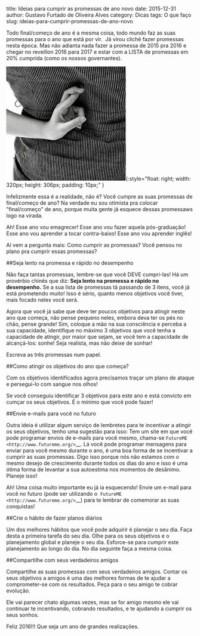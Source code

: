 title: Ideias para cumprir as promessas de ano novo
date: 2015-12-31
author: Gustavo Furtado de Oliveira Alves
category: Dicas
tags: O que faço
slug: ideias-para-cumprir-promessas-de-ano-novo

Todo final/começo de ano é a mesma coisa, todo mundo faz as suas
promessas para o ano que está por vir.  Já virou clichê fazer promessas
nesta época. Mas não adianta nada fazer a promessa de 2015 pra 2016 e
chegar no reveillon 2016 para 2017 e estar com a LISTA de promessas em
20% cumprida (como os nossos governantes).

![Promessa](/images/posts/promessa.png){:style="float: right; width: 320px; height: 306px; padding: 10px;" }

Infelizmente essa é a realidade, não é? Você cumpre as suas promessas de
final/começo de ano? Na verdade eu sou otimista pra colocar
"final/começo" de ano, porque muita gente já esquece dessas promessaws
logo na virada.

Ah! Esse ano vou emagrecer! Esse ano vou fazer aquela pós-graduação!
Esse ano vou aprender a tocar contra-baixo! Esse ano vou aprender
inglês!

Aí vem a pergunta mais: Como cumprir as promessas? Você pensou no plano
pra cumprir essas promessas?

##Seja lento na promessa e rápido no desempenho

Não faça tantas promessas, lembre-se que você DEVE cumpri-las! Há um
provérbio chinês que diz: **Seja lento na promessa e rápido no
desempenho.** Se a sua lista de promessas tá passando de 3 itens, você
já está prometendo muito! Isso é sério, quanto menos objetivos você
tiver, mais focado neles você será.

Agora que você já sabe que deve ter poucos objetivos para atingir neste
ano que começa, não pense pequeno neles, embora deva ter os pés no chão,
pense grande! Sim, coloque a mão na sua consciência e perceba a sua
capacidade, identifique no máximo 3 objetivos que você tenha a
capacidade de atingir, por maior que sejam, se você tem a capacidade de
alcançá-los: sonhe! Seja realista, mas não deixe de sonhar!

Escreva as três promessas num papel.

##Como atingir os objetivos do ano que começa?

Com os objetivos identificados agora precisamos traçar um plano de
ataque e persegui-lo com sangue nos olhos!

Se você conseguiu identificar 3 objetivos para este ano e está convicto
em cumçar os seus objetivos. É o mínimo que você pode fazer!

##Envie e-mails para você no futuro

Outra ideia é utilizar algum serviço de lembretes para te incentivar a
atingir os seus objetivos, tenho uma sugestão para isso: Tem um site em
que você pode programar envios de e-mails para você mesmo, chama-se
`FutureME <http://www.futureme.org/>`\_\_. Lá você pode programar
mensagens para enviar para você mesmo durante o ano, é uma boa forma de
se incentivar a cumprir as suas promessas. Digo isso porque nós não
estamos com o mesmo desejo de crescimento durante todos os dias do ano e
isso é uma ótima forma de levantar a sua autoestima nos momentos de
desânimo. Planeje isso!

Ah! Uma coisa muito importante eu já ia esquecendo! Envie um e-mail para
você no futuro (pode ser utilizando
o  `FutureME <http://www.futureme.org/>`\_\_) para te lembrar de
comemorar as suas conquistas!

##Crie o hábito de fazer planos diários

Um dos melhores hábitos que você pode adquirir é planejar o seu dia.
Faça desta a primeira tarefa do seu dia. Olhe para os seus objetivos e o
planejamento global e planeje o seu dia. Esforce-se para cumprir este
planejamento ao longo do dia. No dia seguinte faça a mesma coisa.

##Compartilhe com seus verdadeiros amigos

Compartilhe as suas promessas com seus verdadeiros amigos. Contar os
seus objetivos a amigos é uma das melhores formas de te ajudar a
comprometer-se com os resultados. Peça para o seu amigo te cobrar
evolução.

Ele vai parecer chato algumas vezes, mas se for amigo mesmo ele vai
continuar te incentivando, cobrando resultados, e te ajudando a cumprir
os seus sonhos.

Feliz 2016!!! Que seja um ano de grandes realizações.
